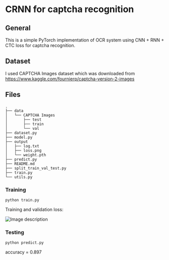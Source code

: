 # CRNN for captcha recognition
## General
This is a simple PyTorch implementation of OCR system using CNN + RNN + CTC loss for captcha recognition.
## Dataset
I used CAPTCHA Images dataset which was downloaded from https://www.kaggle.com/fournierp/captcha-version-2-images
## Files

```
.
├── data
│   └── CAPTCHA Images
│       ├── test
│       ├── train
│       └── val
├── dataset.py
├── model.py
├── output
│   ├── log.txt
│   ├── loss.png
│   └── weight.pth
├── predict.py
├── README.md
├── split_train_val_test.py
├── train.py
└── utils.py

```
### Training
```
python train.py
```
Training and validation loss:

![Image description](output/loss.png)
### Testing
```
python predict.py
```
accuracy = 0.897